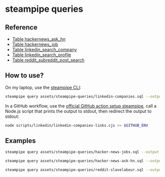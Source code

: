 # steampipe queries

## Reference

- [Table hackernews_ask_hn](https://hub.steampipe.io/plugins/turbot/hackernews/tables/hackernews_ask_hn)
- [Table hackernews_job](https://hub.steampipe.io/plugins/turbot/hackernews/tables/hackernews_job)
- [Table linkedin_search_company](https://hub.steampipe.io/plugins/turbot/linkedin/tables/linkedin_search_company)
- [Table linkedin_search_profile](https://hub.steampipe.io/plugins/turbot/linkedin/tables/linkedin_search_profile)
- [Table reddit_subreddit_post_search](https://hub.steampipe.io/plugins/turbot/reddit/tables/reddit_subreddit_post_search)

## How to use?

On my laptop, use the [steampipe CLI](https://steampipe.io/docs/reference/cli/overview):

```sh
steampipe query assets/steampipe-queries/linkedin-companies.sql --output json | jq
```

In a GitHub workflow, use the [official GitHub action setup steampipe](https://github.com/marketplace/actions/setup-steampipe), call a Node.js script that prints the output to stdout, then redirect the output to stdout:

```sh
node scripts/linkedin/linkedin-companies-links.cjs >> $GITHUB_ENV
```

## Examples

```sh
steampipe query assets/steampipe-queries/hacker-news-jobs.sql --output json | jq
```

```sh
steampipe query assets/steampipe-queries/hacker-news-ask-hn.sql --output json | jq
```

```sh
steampipe query assets/steampipe-queries/reddit-slavelabour.sql --output json | jq
```